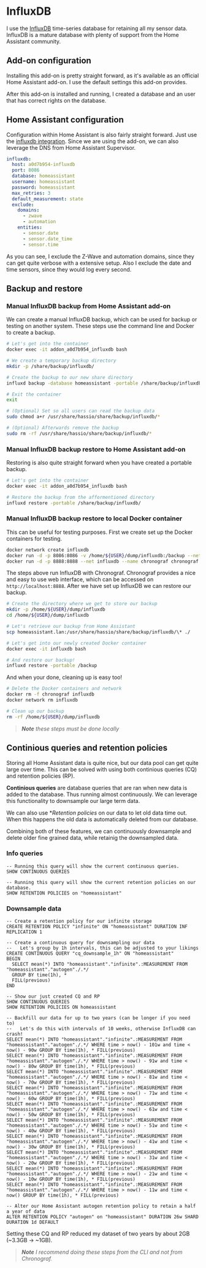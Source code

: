 # InfluxDB

I use the [InfluxDB](https://www.influxdata.com/) time-series database for retaining all my sensor data. InfluxDB is a mature database with plenty of support from the Home Assistant community.

## Add-on configuration

Installing this add-on is pretty straight forward, as it's available as an official Home Assistant add-on. I use the default settings this add-on provides.

After this add-on is installed and running, I created a database and an user that has correct rights on the database.

## Home Assistant configuration

Configuration within Home Assistant is also fairly straight forward. Just use the [influxdb integration](https://www.home-assistant.io/integrations/influxdb/). Since we are using the add-on, we can also leverage the DNS from Home Assistant Supervisor.

```yaml
influxdb:
  host: a0d7b954-influxdb
  port: 8086
  database: homeassistant
  username: homeassistant
  password: homeassistant
  max_retries: 3
  default_measurement: state
  exclude:
    domains:
      - zwave
      - automation
    entities:
      - sensor.date
      - sensor.date_time
      - sensor.time
```

As you can see, I exclude the Z-Wave and automation domains, since they can get quite verbose with a extensive setup. Also I exclude the date and time sensors, since they would log every second.

## Backup and restore

### Manual InfluxDB backup from Home Assistant add-on

We can create a manual InfluxDB backup, which can be used for backup or testing on another system. These steps use the command line and Docker to create a backup.

```bash
# Let's get into the container
docker exec -it addon_a0d7b954_influxdb bash

# We create a temporary backup directory
mkdir -p /share/backup/influxdb/

# Create the backup to our new share directory
influxd backup -database homeassistant -portable /share/backup/influxdb/

# Exit the container
exit

# (Optional) Set so all users can read the backup data
sudo chmod a+r /usr/share/hassio/share/backup/influxdb/*

# (Optional) Afterwards remove the backup
sudo rm -rf /usr/share/hassio/share/backup/influxdb/*
```

### Manual InfluxDB backup restore to Home Assistant add-on

Restoring is also quite straight forward when you have created a portable backup.

```bash
# Let's get into the container
docker exec -it addon_a0d7b954_influxdb bash

# Restore the backup from the afformentioned directory
influxd restore -portable /share/backup/influxdb/
```

### Manual InfluxDB backup restore to local Docker container

This can be useful for testing purposes. First we create set up the Docker containers for testing.

```bash
docker network create influxdb
docker run -d -p 8086:8086 -v /home/${USER}/dump/influxdb:/backup --net influxdb --name influxdb influxdb
docker run -d -p 8888:8888 --net influxdb --name chronograf chronograf --influxdb-url=http://influxdb:8086
```

The steps above run InfluxDB with Chronograf. Chronograf provides a nice and easy to use web interface, which can be accessed on `http://localhost:8888`. After we have set up InfluxDB we can restore our backup.

```bash
# Create the directory where we get to store our backup
mkdir -p /home/${USER}/dump/influxdb
cd /home/${USER}/dump/influxdb

# Let's retrieve our backup from Home Assistant
scp homeassistant.lan:/usr/share/hassio/share/backup/influxdb/\* ./

# Let's get into our newly created Docker container
docker exec -it influxdb bash

# And restore our backup!
influxd restore -portable /backup
```

And when your done, cleaning up is easy too!

```bash
# Delete the Docker containers and network
docker rm -f chronograf influxdb
docker network rm influxdb

# Clean up our backup
rm -rf /home/${USER}/dump/influxdb
```

> _**Note** these steps must be done locally_

## Continious queries and retention policies

Storing all Home Assistant data is quite nice, but our data pool can get quite large over time. This can be solved with using both continious queries (CQ) and retention policies (RP).

**Continious queries** are database queries that are ran when new data is added to the database. Thus running almost continuously. We can leverage this functionality to downsample our large term data.

We can also use **Retention policies* on our data to let old data time out. When this happens the old data is automatically deleted from our database. 

Combining both of these features, we can continuously downsample and delete older fine grained data, while retainig the downsampled data.

### Info queries

```influxql
-- Running this query will show the current continuous queries.
SHOW CONTINUOUS QUERIES

-- Running this query will show the current retention policies on our database.
SHOW RETENTION POLICIES on "homeassistant"
```

### Downsample data

```influxql
-- Create a retention policy for our infinite storage
CREATE RETENTION POLICY "infinite" ON "homeassistant" DURATION INF REPLICATION 1

-- Create a continuous query for downsampling our data
--   Let's group by 1h intervals, this can be adjusted to your likings
CREATE CONTINUOUS QUERY "cq_downsample_1h" ON "homeassistant"
BEGIN
  SELECT mean(*) INTO "homeassistant"."infinite".:MEASUREMENT FROM "homeassistant"."autogen"./.*/ 
  GROUP BY time(1h), *
  FILL(previous)
END

-- Show our just created CQ and RP
SHOW CONTINUOUS QUERIES
SHOW RETENTION POLICIES ON homeassistant 

-- Backfill our data for up to two years (can be longer if you need to)
--   Let's do this with intervals of 10 weeks, otherwise InfluxDB can crash!
SELECT mean(*) INTO "homeassistant"."infinite".:MEASUREMENT FROM "homeassistant"."autogen"./.*/ WHERE time > now() - 101w and time < now() - 90w GROUP BY time(1h), * FILL(previous)
SELECT mean(*) INTO "homeassistant"."infinite".:MEASUREMENT FROM "homeassistant"."autogen"./.*/ WHERE time > now() - 91w and time < now() - 80w GROUP BY time(1h), * FILL(previous)
SELECT mean(*) INTO "homeassistant"."infinite".:MEASUREMENT FROM "homeassistant"."autogen"./.*/ WHERE time > now() - 81w and time < now() - 70w GROUP BY time(1h), * FILL(previous)
SELECT mean(*) INTO "homeassistant"."infinite".:MEASUREMENT FROM "homeassistant"."autogen"./.*/ WHERE time > now() - 71w and time < now() - 60w GROUP BY time(1h), * FILL(previous)
SELECT mean(*) INTO "homeassistant"."infinite".:MEASUREMENT FROM "homeassistant"."autogen"./.*/ WHERE time > now() - 61w and time < now() - 50w GROUP BY time(1h), * FILL(previous)
SELECT mean(*) INTO "homeassistant"."infinite".:MEASUREMENT FROM "homeassistant"."autogen"./.*/ WHERE time > now() - 51w and time < now() - 40w GROUP BY time(1h), * FILL(previous)
SELECT mean(*) INTO "homeassistant"."infinite".:MEASUREMENT FROM "homeassistant"."autogen"./.*/ WHERE time > now() - 41w and time < now() - 30w GROUP BY time(1h), * FILL(previous)
SELECT mean(*) INTO "homeassistant"."infinite".:MEASUREMENT FROM "homeassistant"."autogen"./.*/ WHERE time > now() - 31w and time < now() - 20w GROUP BY time(1h), * FILL(previous)
SELECT mean(*) INTO "homeassistant"."infinite".:MEASUREMENT FROM "homeassistant"."autogen"./.*/ WHERE time > now() - 21w and time < now() - 10w GROUP BY time(1h), * FILL(previous)
SELECT mean(*) INTO "homeassistant"."infinite".:MEASUREMENT FROM "homeassistant"."autogen"./.*/ WHERE time > now() - 11w and time < now() GROUP BY time(1h), * FILL(previous)

-- Alter our Home Assistant autogen retention policy to retain a half a year of data
ALTER RETENTION POLICY "autogen" on "homeassistant" DURATION 26w SHARD DURATION 1d DEFAULT
```

Setting these CQ and RP reduced my dataset of two years by about 2GB (~3.3GB -> ~1GB).

> _**Note** I recommend doing these steps from the CLI and not from Chronograf._

